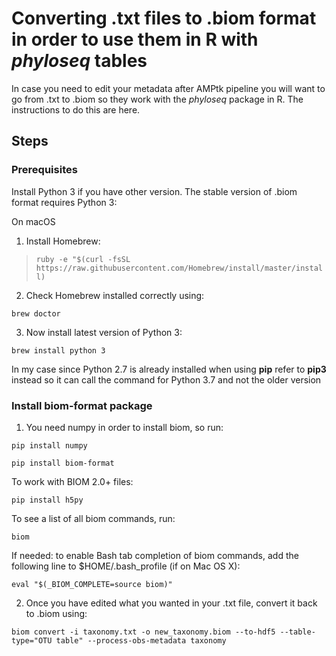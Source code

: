 # Converting .txt files to .biom format in order to use them in R with *phyloseq* tables

In case you need to edit your metadata after AMPtk pipeline you will want to go from .txt to .biom so they work with the *phyloseq* package in R. The instructions to do this are here. 

## Steps

### Prerequisites 

Install Python 3 if you have other version. The stable version of .biom format requires Python 3:

On macOS

1. Install Homebrew:

> ``ruby -e "$(curl -fsSL https://raw.githubusercontent.com/Homebrew/install/master/install)``

2. Check Homebrew installed correctly using:

`brew doctor`

3. Now install latest version of Python 3:

`brew install python 3`

In my case since Python 2.7 is already installed when using **pip** refer to **pip3** instead so it can call the command for Python 3.7 and not the older version


### Install biom-format package 

1. You need numpy in order to install biom, so run: 

`pip install numpy`

`pip install biom-format`

To work with BIOM 2.0+ files: 

`pip install h5py`

To see a list of all biom commands, run:

`biom`

If needed: to enable Bash tab completion of biom commands, add the following line to $HOME/.bash_profile (if on Mac OS X):

`eval "$(_BIOM_COMPLETE=source biom)"`

2. Once you have edited what you wanted in your .txt file, convert it back to .biom using:

`biom convert -i taxonomy.txt -o new_taxonomy.biom --to-hdf5 --table-type="OTU table" --process-obs-metadata taxonomy`


